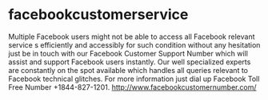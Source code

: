 # facebookcustomerservice
Multiple Facebook users might not be able to access all Facebook relevant service s efficiently and accessibly for such condition without any hesitation just be in touch with our Facebook Customer Support Number which will assist and support Facebook users instantly. Our well specialized experts are constantly on the spot available which handles all queries relevant to Facebook technical glitches. For more information just dial up Facebook Toll Free Number +1844-827-1201. http://www.facebookcustomernumber.com/
